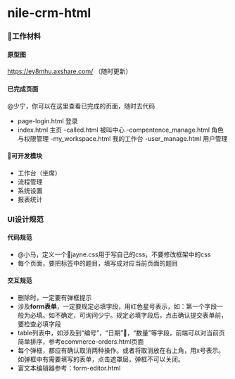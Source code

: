 ﻿# nile-crm-html

### 工作材料
#### 原型图
https://ey8mhu.axshare.com/    （随时更新）

#### 已完成页面
@少宁，你可以在这里查看已完成的页面，随时去代码
- page-login.html	登录
- index.html		主页
-called.html		被叫中心
-compentence_manage.html 角色与权限管理
-my_workspace.html	我的工作台
-user_manage.html	用户管理


#### 可开发模块
- 工作台（坐席）
- 流程管理
- 系统设置
- 报表统计

### UI设计规范
#### 代码规范
- @小马，定义一个jayne.css用于写自己的css，不要修改框架中的css
- 每个页面，要把<title></title>标签中的题目，填写成对应当前页面的题目
#### 交互规范
- 删除时，一定要有弹框提示
- 涉及**form表单**，一定要规定必填字段，用红色星号表示，如：第一个字段一般为必填。如不确定，可询问少宁。规定必填字段后，点击确认提交表单前，要检查必填字段
- table列表中，如涉及到“编号”，“日期”，“数量”等字段，前端可以对当前页简单排序，参考ecommerce-orders.html页面
- 每个弹框，都应有确认取消两种操作。或者将取消放在右上角，用x号表示。如弹框中有需要填写的表单，点击遮罩层，弹框不可以关闭。
- 富文本编辑器参考：form-editor.html
